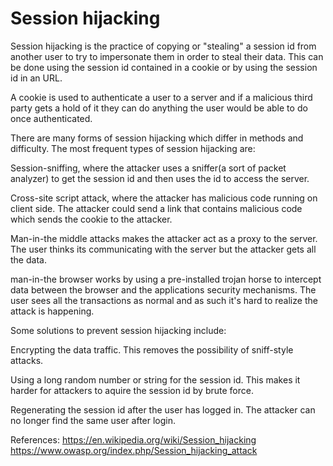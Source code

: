 # Session hijacking


Session hijacking is the practice of copying or "stealing" a session id from
another user to try to impersonate them in order to steal their data.
This can be done using the session id contained in a cookie or by using the session id in an URL.

A cookie is used to authenticate a user to a server and if a malicious third party gets a hold of it
they can do anything the user would be able to do once authenticated.

There are many forms of session hijacking which differ in methods and difficulty.
The most frequent types of session hijacking are:

Session-sniffing, where the attacker uses a sniffer(a sort of packet analyzer) to get the session id
and then uses the id to access the server.

Cross-site script attack, where the attacker has malicious code running on client side.
The attacker could send a link that contains malicious code which sends the cookie to the attacker.

Man-in-the middle attacks makes the attacker act as a proxy to the server. 
The user thinks its communicating with the server but the attacker gets all the data.

man-in-the browser works by using a pre-installed trojan horse to intercept data between the browser
and the applications security mechanisms. 
The user sees all the transactions as normal and as such it's hard to realize the attack is happening.

Some solutions to prevent session hijacking include:

Encrypting the data traffic. This removes the possibility of sniff-style attacks.

Using a long random number or string for the session id. This makes it harder for attackers to aquire the session id by brute force.

Regenerating the session id after the user has logged in. The attacker can no longer find the same user after login.


References: 
https://en.wikipedia.org/wiki/Session_hijacking
https://www.owasp.org/index.php/Session_hijacking_attack


 


